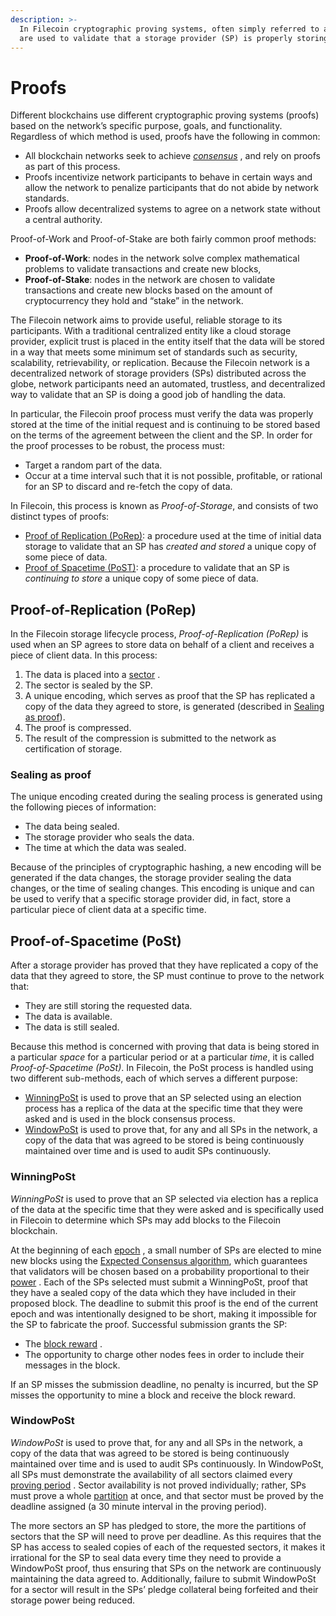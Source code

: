 ```yaml
---
description: >-
  In Filecoin cryptographic proving systems, often simply referred to as proofs,
  are used to validate that a storage provider (SP) is properly storing data.
---
```


# Proofs

Different blockchains use different cryptographic proving systems (proofs) based on the network’s specific purpose, goals, and functionality. Regardless of which method is used, proofs have the following in common:

* All blockchain networks seek to achieve [_consensus_](consensus.md) , and rely on proofs as part of this process.
* Proofs incentivize network participants to behave in certain ways and allow the network to penalize participants that do not abide by network standards.
* Proofs allow decentralized systems to agree on a network state without a central authority.

Proof-of-Work and Proof-of-Stake are both fairly common proof methods:

* **Proof-of-Work**: nodes in the network solve complex mathematical problems to validate transactions and create new blocks,
* **Proof-of-Stake**: nodes in the network are chosen to validate transactions and create new blocks based on the amount of cryptocurrency they hold and “stake” in the network.

The Filecoin network aims to provide useful, reliable storage to its participants. With a traditional centralized entity like a cloud storage provider, explicit trust is placed in the entity itself that the data will be stored in a way that meets some minimum set of standards such as security, scalability, retrievability, or replication. Because the Filecoin network is a decentralized network of storage providers (SPs) distributed across the globe, network participants need an automated, trustless, and decentralized way to validate that an SP is doing a good job of handling the data.

In particular, the Filecoin proof process must verify the data was properly stored at the time of the initial request and is continuing to be stored based on the terms of the agreement between the client and the SP. In order for the proof processes to be robust, the process must:

* Target a random part of the data.
* Occur at a time interval such that it is not possible, profitable, or rational for an SP to discard and re-fetch the copy of data.

In Filecoin, this process is known as _Proof-of-Storage_, and consists of two distinct types of proofs:

* [Proof of Replication (PoRep)](https://docs.filecoin.io/basics/the-blockchain/proofs/#proof-of-replication-porep): a procedure used at the time of initial data storage to validate that an SP has _created and stored_ a unique copy of some piece of data.
* [Proof of Spacetime (PoST)](https://docs.filecoin.io/basics/the-blockchain/proofs/#proof-of-spacetime-post): a procedure to validate that an SP is _continuing to store_ a unique copy of some piece of data.

## Proof-of-Replication (PoRep)

In the Filecoin storage lifecycle process, _Proof-of-Replication (PoRep)_ is used when an SP agrees to store data on behalf of a client and receives a piece of client data. In this process:

1. The data is placed into a [sector](https://docs.filecoin.io/basics/the-blockchain/proofs/) .
2. The sector is sealed by the SP.
3. A unique encoding, which serves as proof that the SP has replicated a copy of the data they agreed to store, is generated (described in [Sealing as proof](https://docs.filecoin.io/basics/the-blockchain/proofs/#sealing-as-proof)).
4. The proof is compressed.
5. The result of the compression is submitted to the network as certification of storage.

### Sealing as proof

The unique encoding created during the sealing process is generated using the following pieces of information:

* The data being sealed.
* The storage provider who seals the data.
* The time at which the data was sealed.

Because of the principles of cryptographic hashing, a new encoding will be generated if the data changes, the storage provider sealing the data changes, or the time of sealing changes. This encoding is unique and can be used to verify that a specific storage provider did, in fact, store a particular piece of client data at a specific time.

## Proof-of-Spacetime (PoSt)

After a storage provider has proved that they have replicated a copy of the data that they agreed to store, the SP must continue to prove to the network that:

* They are still storing the requested data.
* The data is available.
* The data is still sealed.

Because this method is concerned with proving that data is being stored in a particular _space_ for a particular period or at a particular _time_, it is called _Proof-of-Spacetime (PoSt)_. In Filecoin, the PoSt process is handled using two different sub-methods, each of which serves a different purpose:

* [WinningPoSt](https://docs.filecoin.io/basics/the-blockchain/proofs/#winningpost) is used to prove that an SP selected using an election process has a replica of the data at the specific time that they were asked and is used in the block consensus process.
* [WindowPoSt](https://docs.filecoin.io/basics/the-blockchain/proofs/#windowpost) is used to prove that, for any and all SPs in the network, a copy of the data that was agreed to be stored is being continuously maintained over time and is used to audit SPs continuously.

### WinningPoSt

_WinningPoSt_ is used to prove that an SP selected via election has a replica of the data at the specific time that they were asked and is specifically used in Filecoin to determine which SPs may add blocks to the Filecoin blockchain.

At the beginning of each [epoch](https://docs.filecoin.io/basics/the-blockchain/proofs/) , a small number of SPs are elected to mine new blocks using the [Expected Consensus algorithm](https://spec.filecoin.io/algorithms/expected\_consensus/), which guarantees that validators will be chosen based on a probability proportional to their [power](https://docs.filecoin.io/basics/the-blockchain/proofs/) . Each of the SPs selected must submit a WinningPoSt, proof that they have a sealed copy of the data which they have included in their proposed block. The deadline to submit this proof is the end of the current epoch and was intentionally designed to be short, making it impossible for the SP to fabricate the proof. Successful submission grants the SP:

* The [block reward](https://docs.filecoin.io/basics/the-blockchain/proofs/) .
* The opportunity to charge other nodes fees in order to include their messages in the block.

If an SP misses the submission deadline, no penalty is incurred, but the SP misses the opportunity to mine a block and receive the block reward.

### WindowPoSt

_WindowPoSt_ is used to prove that, for any and all SPs in the network, a copy of the data that was agreed to be stored is being continuously maintained over time and is used to audit SPs continuously. In WindowPoSt, all SPs must demonstrate the availability of all sectors claimed every [proving period](https://docs.filecoin.io/basics/the-blockchain/proofs/) . Sector availability is not proved individually; rather, SPs must prove a whole [partition](https://docs.filecoin.io/basics/the-blockchain/proofs/) at once, and that sector must be proved by the deadline assigned (a 30 minute interval in the proving period).

The more sectors an SP has pledged to store, the more the partitions of sectors that the SP will need to prove per deadline. As this requires that the SP has access to sealed copies of each of the requested sectors, it makes it irrational for the SP to seal data every time they need to provide a WindowPoSt proof, thus ensuring that SPs on the network are continuously maintaining the data agreed to. Additionally, failure to submit WindowPoSt for a sector will result in the SPs’ pledge collateral being forfeited and their storage power being reduced.
